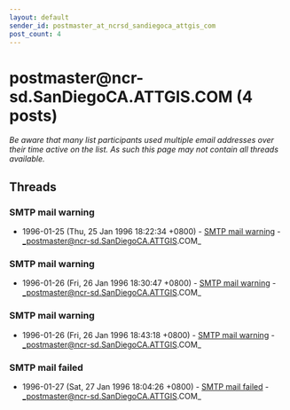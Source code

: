 ```yaml
---
layout: default
sender_id: postmaster_at_ncrsd_sandiegoca_attgis_com
post_count: 4
---
```


# postmaster<span>@</span>ncr-sd.SanDiegoCA.ATTGIS.COM (4 posts)

_Be aware that many list participants used multiple email addresses over their time active on the list. As such this page may not contain all threads available._

## Threads

### SMTP mail warning
+ 1996-01-25 (Thu, 25 Jan 1996 18:22:34 +0800) - [SMTP mail warning](/archive/1996/01/f48ca6c2c8710281e26beda2aab939ea226403a60b135c8f4c29c3e0ec1ddd31) - _postmaster@ncr-sd.SanDiegoCA.ATTGIS.COM_

### SMTP mail warning
+ 1996-01-26 (Fri, 26 Jan 1996 18:30:47 +0800) - [SMTP mail warning](/archive/1996/01/487c45d3f83551dc69a5132c1a14a81184aa547fcd01b45d1195c79db351040e) - _postmaster@ncr-sd.SanDiegoCA.ATTGIS.COM_

### SMTP mail warning
+ 1996-01-26 (Fri, 26 Jan 1996 18:43:18 +0800) - [SMTP mail warning](/archive/1996/01/6b01374003cd2c96bf9d2249f5ee56ef79ff8123190a83fb7c497c080d5ec6da) - _postmaster@ncr-sd.SanDiegoCA.ATTGIS.COM_

### SMTP mail failed
+ 1996-01-27 (Sat, 27 Jan 1996 18:04:26 +0800) - [SMTP mail failed](/archive/1996/01/a21dbddef2f71ddd490fd2c6ae878536de2277a8660f51119ccf4f481897ad12) - _postmaster@ncr-sd.SanDiegoCA.ATTGIS.COM_

